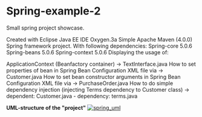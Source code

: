 # Spring-example-2

Small spring project showcase.

Created with Eclipse Java EE IDE Oxygen.3a
Simple Apache Maven (4.0.0) Spring framework project.
With following dependencies:
Spring-core 5.0.6
Spring-beans 5.0.6
Spring-context 5.0.6
Displaying the usage of:

ApplicationContext (Beanfactory container) -> TextInterface.java
How to set properties of bean in Spring Bean Configuration XML file via -> Customer.java
How to set bean constructor arguments in Spring Bean Configuration XML file via -> PurchaseOrder.java
How to do simple dependency injection (injecting Terms dependency to Customer class) -> dependent: Customer.java - dependency: terms.java

<b> UML-structure of the "project"</b>
<a href="https://imgbb.com/"><img src="https://image.ibb.co/iChgf8/spring_uml.png" alt="spring_uml" border="0"></a>
